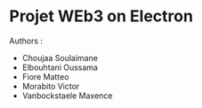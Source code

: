 # Projet WEb3 on Electron

Authors :
- Choujaa Soulaimane
- Elbouhtani Oussama
- Fiore Matteo
- Morabito Victor
- Vanbockstaele Maxence

  
